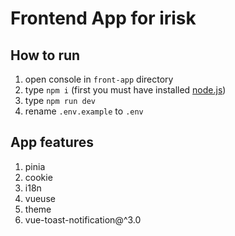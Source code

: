 # Frontend App for irisk

## How to run
1. open console in `front-app` directory
2. type `npm i` (first you must have installed [node.js](https://nodejs.org/en/download/))
3. type `npm run dev`
4. rename `.env.example` to `.env`


## App features

1. pinia
2. cookie
3. i18n
4. vueuse
5. theme
6. vue-toast-notification@^3.0
